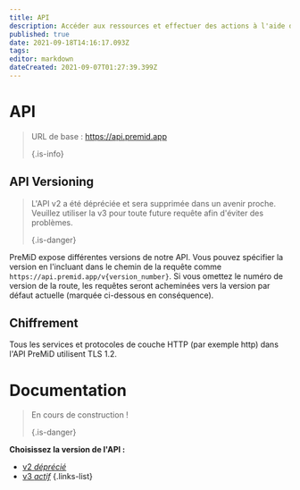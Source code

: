 ```yaml
---
title: API
description: Accéder aux ressources et effectuer des actions à l'aide de l'API PreMiD
published: true
date: 2021-09-18T14:16:17.093Z
tags: 
editor: markdown
dateCreated: 2021-09-07T01:27:39.399Z
---
```


# API

> URL de base : https://api.premid.app 
> 
> {.is-info}

## API Versioning
> L'API v2 a été dépréciée et sera supprimée dans un avenir proche. Veuillez utiliser la v3 pour toute future requête afin d'éviter des problèmes. 
> 
> {.is-danger}

PreMiD expose différentes versions de notre API. Vous pouvez spécifier la version en l'incluant dans le chemin de la requête comme `https://api.premid.app/v{version_number}`. Si vous omettez le numéro de version de la route, les requêtes seront acheminées vers la version par défaut actuelle (marquée ci-dessous en conséquence).

## Chiffrement

Tous les services et protocoles de couche HTTP (par exemple http) dans l'API PreMiD utilisent TLS 1.2.

# Documentation
> En cours de construction ! 
> 
> {.is-danger}

**Choisissez la version de l'API :**
- [v2 *déprécié*](/dev/api/v2)
- [v3 *actif*](/dev/api/v3)
{.links-list}